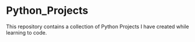 # Python_Projects

This repository contains a collection of Python Projects I have created while learning to code.
